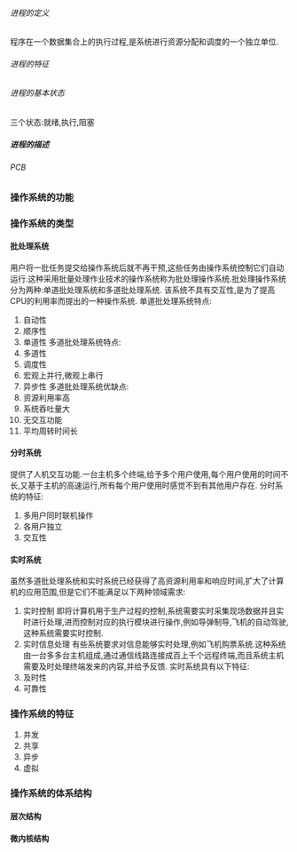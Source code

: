 ###### 进程的定义
程序在一个数据集合上的执行过程,是系统进行资源分配和调度的一个独立单位.
###### 进程的特征

###### 进程的基本状态
三个状态:就绪,执行,阻塞

##### 进程的描述

###### PCB



### 操作系统的功能
### 操作系统的类型
#### 批处理系统

用户将一批任务提交给操作系统后就不再干预,这些任务由操作系统控制它们自动运行.这种采用批量处理作业技术的操作系统称为批处理操作系统.批处理操作系统分为两种:单道批处理系统和多道批处理系统.
该系统不具有交互性,是为了提高CPU的利用率而提出的一种操作系统.
单道批处理系统特点:
1. 自动性
2. 顺序性
3. 单道性
多道批处理系统特点:
1. 多道性
2. 调度性
3. 宏观上并行,微观上串行
4. 异步性
多道批处理系统优缺点:
1. 资源利用率高
2. 系统吞吐量大
3. 无交互功能
4. 平均周转时间长

#### 分时系统

提供了人机交互功能.一台主机多个终端,给予多个用户使用,每个用户使用的时间不长,又基于主机的高速运行,所有每个用户使用时感觉不到有其他用户存在.
分时系统的特征:
1. 多用户同时联机操作
2. 各用户独立
3. 交互性

#### 实时系统

虽然多道批处理系统和实时系统已经获得了高资源利用率和响应时间,扩大了计算机的应用范围,但是它们不能满足以下两种领域需求:
1. 实时控制
	即将计算机用于生产过程的控制,系统需要实时采集现场数据并且实时进行处理,进而控制对应的执行模块进行操作,例如导弹制导,飞机的自动驾驶,这种系统需要实时控制.
2. 实时信息处理
	有些系统要求对信息能够实时处理,例如飞机购票系统.这种系统由一台多多台主机组成,通过通信线路连接成百上千个远程终端,而且系统主机需要及时处理终端发来的内容,并给予反馈.
实时系统具有以下特征:
1. 及时性
2. 可靠性

### 操作系统的特征
1. 并发
2. 共享
3. 异步
4. 虚拟

### 操作系统的体系结构
#### 层次结构
#### 微内核结构